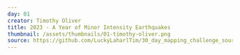 ```yaml
---
day: 01
creator: Timothy Oliver
title: 2023 - A Year of Minor Intensity Earthquakes
thumbnail: /assets/thumbnails/01-timothy-oliver.png
source: https://github.com/LuckyLaharlTim/30_day_mapping_challenge_source/raw/main/30DayMappingWork/all_maps.Rmd  
---
```

